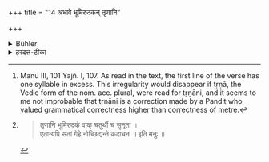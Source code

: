 +++
title = "14 अभावे भूमिरुदकन् तृणानि"

+++

<details><summary>Bühler</summary>

14. If there is no food, earth, water, grass, and a kind word, indeed, never fall in the house of a good man. Thus (say those who know the law). [^11] 


[^11]:  Manu III, 101 Yājñ. I, 107. As read in the text, the first line of the verse has one syllable in excess. This irregularity would disappear if tṛṇā, the Vedic form of the nom. ace. plural, were read for tṛṇāni, and it seems to me not improbable that tṛṇāni is a correction made by a Pandit who valued grammatical correctness higher than correctness of metre.
</details>

<details><summary>हरदत्त-टीका</summary>

## सूत्रम्
[^४]अभावे भूमिरुदकं तृणानि कल्याणी वागित्येतानि वै सतोऽगारे न क्षीयन्ते कदाचनेति ॥१४॥  
### प्रस्तावः
अभावे किं कर्तव्यम् ? तत्राह —  
### टिप्पनी
भूमिरुपवेशनयोग्या । उदकं पादप्रक्षालनादियोग्यम् । तृणानि शयनासनयोग्यानि । कल्याणी वाक् स्वागतमायुष्मते, इहाऽऽस्यतामित्यादिका । एतानि भूम्यादीनि । सतोऽगारे सतस्सत्पुरुषस्य निर्धनस्याऽपि गृहे कदाचिदपि न क्षीयन्ते । वैशब्दः प्रसिद्धौ । अत एव तैरुपचारः कर्तव्यः । इतिशब्दप्रयोगादेवं धर्मज्ञा उपदिशन्तीति ॥ १४॥  

[^४]:

    >तृणानि भूमिरुदकं वाक् चतुर्थी च सूनृता ।  
    >एतान्यपि सतां गेहे नोच्छिद्यन्ते कदाचन ॥ इति मनुः ॥
</details>
